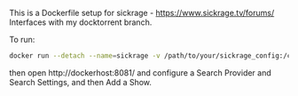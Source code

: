 This is a Dockerfile setup for sickrage - https://www.sickrage.tv/forums/
Interfaces with my docktorrent branch.

To run:

```bash
docker run --detach --name=sickrage -v /path/to/your/sickrage_config:/config -v /path/to/your/torrent/folder:/torrent -v /etc/localtime:/etc/localtime:ro -p 8081:8081 --link docktorrentcontainer:docktorrent bonega/sickrage
```

then open http://dockerhost:8081/ and configure a Search Provider and Search Settings, and then Add a Show.
